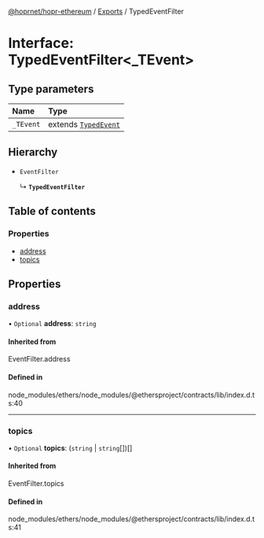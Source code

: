 [@hoprnet/hopr-ethereum](../README.md) / [Exports](../modules.md) / TypedEventFilter

# Interface: TypedEventFilter<_TEvent\>

## Type parameters

| Name | Type |
| :------ | :------ |
| `_TEvent` | extends [`TypedEvent`](TypedEvent.md) |

## Hierarchy

- `EventFilter`

  ↳ **`TypedEventFilter`**

## Table of contents

### Properties

- [address](TypedEventFilter.md#address)
- [topics](TypedEventFilter.md#topics)

## Properties

### address

• `Optional` **address**: `string`

#### Inherited from

EventFilter.address

#### Defined in

node_modules/ethers/node_modules/@ethersproject/contracts/lib/index.d.ts:40

___

### topics

• `Optional` **topics**: (`string` \| `string`[])[]

#### Inherited from

EventFilter.topics

#### Defined in

node_modules/ethers/node_modules/@ethersproject/contracts/lib/index.d.ts:41
